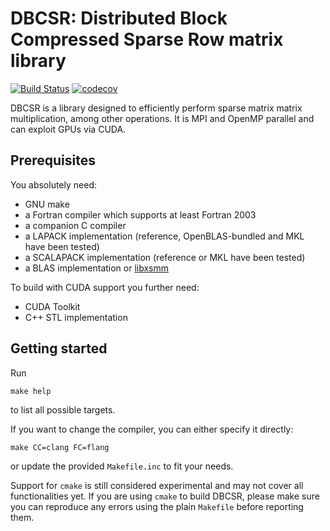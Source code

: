 # DBCSR: Distributed Block Compressed Sparse Row matrix library 

[![Build Status](https://travis-ci.org/cp2k/dbcsr.svg?branch=develop)](https://travis-ci.org/cp2k/dbcsr) [![codecov](https://codecov.io/gh/cp2k/dbcsr/branch/develop/graph/badge.svg)](https://codecov.io/gh/cp2k/dbcsr)

DBCSR is a library designed to efficiently perform sparse matrix matrix multiplication, among other operations.
It is MPI and OpenMP parallel and can exploit GPUs via CUDA.

## Prerequisites

You absolutely need:

* GNU make
* a Fortran compiler which supports at least Fortran 2003
* a companion C compiler
* a LAPACK implementation (reference, OpenBLAS-bundled and MKL have been tested)
* a SCALAPACK implementation (reference or MKL have been tested)
* a BLAS implementation or [libxsmm](https://github.com/hfp/libxsmm)

To build with CUDA support you further need:

* CUDA Toolkit
* C++ STL implementation

## Getting started

Run

    make help

to list all possible targets.

If you want to change the compiler, you can either specify it directly:

    make CC=clang FC=flang

or update the provided `Makefile.inc` to fit your needs.

Support for `cmake` is still considered experimental and may not cover all functionalities yet.
If you are using `cmake` to build DBCSR, please make sure you can reproduce any errors using the plain `Makefile` before reporting them.
